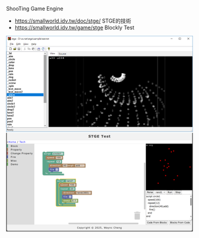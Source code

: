 ShooTing Game Engine

* https://smallworld.idv.tw/doc/stge/ STGE的技術
* https://smallworld.idv.tw/game/stge Blockly Test

![image](stge.png)
![image](test.png)
